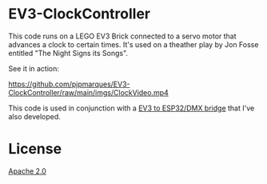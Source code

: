 EV3-ClockController
===

This code runs on a LEGO EV3 Brick connected to a servo motor that advances a clock to certain times. It's used on a theather play by Jon Fosse entitled "The Night Signs its Songs". 

See it in action:

https://github.com/pjpmarques/EV3-ClockController/raw/main/imgs/ClockVideo.mp4

This code is used in conjunction with a [EV3 to ESP32/DMX bridge](https://github.com/pjpmarques/DMX512-EV3-Bridge) that I've also developed.

License
===
[Apache 2.0](LICENSE.txt)
